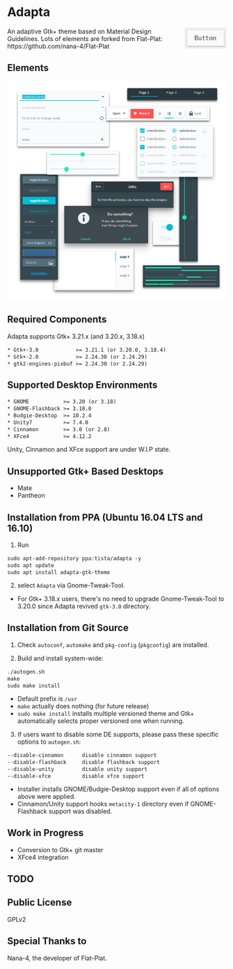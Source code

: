 Adapta
=========
<img src="img/Button.gif" alt="Button" align="right" />
An adaptive Gtk+ theme based on Material Design Guidelines.
Lots of elements are forked from Flat-Plat: https://github.com/nana-4/Flat-Plat

Elements
--------
![Materials](img/Materials.png)

Required Components
-------------------
Adapta supports Gtk+ 3.21.x (and 3.20.x, 3.18.x)

 ```
 * Gtk+-3.0            >= 3.21.1 (or 3.20.0, 3.18.4)
 * Gtk+-2.0            >= 2.24.30 (or 2.24.29)
 * gtk2-engines-pixbuf >= 2.24.30 (or 2.24.29)
 ```

Supported Desktop Environments
------------------------------

 ```
 * GNOME           >= 3.20 (or 3.18)
 * GNOME-Flashback >= 3.18.0
 * Budgie-Desktop  >= 10.2.4
 * Unity7          >= 7.4.0
 * Cinnamon        >= 3.0 (or 2.8)
 * XFce4           >= 4.12.2
 ```

 Unity, Cinnamon and XFce support are under W.I.P state.

Unsupported Gtk+ Based Desktops
-------------------------------
 * Mate
 * Pantheon

Installation from PPA (Ubuntu 16.04 LTS and 16.10)
------------
1. Run

 ```
 sudo apt-add-repository ppa:tista/adapta -y
 sudo apt update
 sudo apt install adapta-gtk-theme
 ```

2. select `Adapta` via Gnome-Tweak-Tool.

 * For Gtk+ 3.18.x users, there's no need to upgrade Gnome-Tweak-Tool to 3.20.0 since Adapta revived `gtk-3.0` directory.

Installation from Git Source
------------
1. Check `autoconf`, `automake` and `pkg-config` (`pkgconfig`) are installed.

2. Build and install system-wide:

 ```
 ./autogen.sh
 make
 sudo make install
 ```

 * Default prefix is `/usr`
 * `make` actually does nothing (for future release)
 * `sudo make install` installs multiple versioned theme and Gtk+ automatically selects proper versioned one when running.

3. If users want to disable some DE supports, please pass these specific options to `autogen.sh`:

 ```
 --disable-cinnamon      disable cinnamon support
 --disable-flashback     disable flashback support
 --disable-unity         disable unity support
 --disable-xfce          disable xfce support
 ```

 * Installer installs GNOME/Budgie-Desktop support even if all of options above were applied.
 * Cinnamon/Unity support hooks `metacity-1` directory even if GNOME-Flashback support was disabled.

Work in Progress
----------------
* Conversion to Gtk+ git master
* XFce4 integration

TODO
----

Public License
--------------
 GPLv2

Special Thanks to
--------------
 Nana-4, the developer of Flat-Plat.
